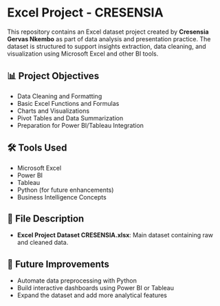 # Excel Project - CRESENSIA

This repository contains an Excel dataset project created by **Cresensia Gervas Nkembo** as part of data analysis and presentation practice. The dataset is structured to support insights extraction, data cleaning, and visualization using Microsoft Excel and other BI tools.

## 📊 Project Objectives

- Data Cleaning and Formatting
- Basic Excel Functions and Formulas
- Charts and Visualizations
- Pivot Tables and Data Summarization
- Preparation for Power BI/Tableau Integration

## 🛠 Tools Used

- Microsoft Excel
- Power BI
- Tableau
- Python (for future enhancements)
- Business Intelligence Concepts

## 📁 File Description

- **Excel Project Dataset CRESENSIA.xlsx**: Main dataset containing raw and cleaned data.

## 🚀 Future Improvements

- Automate data preprocessing with Python
- Build interactive dashboards using Power BI or Tableau
- Expand the dataset and add more analytical features
